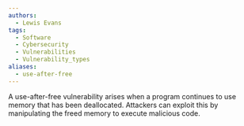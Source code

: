 ```yaml
---
authors:
  - Lewis Evans
tags:
  - Software
  - Cybersecurity
  - Vulnerabilities
  - Vulnerability_types
aliases:
  - use-after-free
---
```

A use-after-free vulnerability arises when a program continues to use memory that has been deallocated. Attackers can exploit this by manipulating the freed memory to execute malicious code.